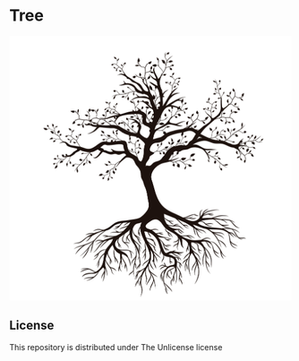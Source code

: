 # Tree

![root](https://github.com//valeriiduz/tree/blob/master/TREE.jpg?raw=true)

## License

This repository is distributed under The Unlicense license
